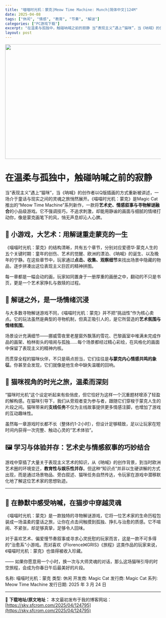 ```yaml
---
title: "喵喵时光机：蒙克|Meow Time Machine: Munch|简体中文|124M"
date: 2025-04-08
tags: ["休闲", "情感", "教育", "节奏", "解谜"]
categories: ["PC游戏下载"]
excerpt: "在温柔与孤独中，触碰呐喊之前的寂静 当“表现主义”遇上“猫咪”，当《呐喊》的创作者以Q版插画的方式重新被讲述，一场介于童话与现实之间的灵魂之旅悄然展开。《喵喵时光机：蒙克》是Magic Cat推出的“Meow Time Machine”系列新作，一款将艺术史、情感叙事与寻物解谜融合的小品级游戏。它不&hellip;"
layout: post
---
```


<img class="aligncenter size-full wp-image-124797" src="https://sky.sfcrom.com/wp-content/uploads/2025/04/2025040812021248.webp" alt="" width="660" height="370" />
<h1 class="" data-start="64" data-end="96">在温柔与孤独中，触碰呐喊之前的寂静</h1>
<p class="" data-start="98" data-end="283">当“表现主义”遇上“猫咪”，当《呐喊》的创作者以Q版插画的方式重新被讲述，一场介于童话与现实之间的灵魂之旅悄然展开。《喵喵时光机：蒙克》是Magic Cat推出的“Meow Time Machine”系列新作，一款将<strong data-start="206" data-end="225">艺术史、情感叙事与寻物解谜融合</strong>的小品级游戏。它不强调技巧，不追求刺激，却能用静谧的画面与细腻的情绪打动你，像是蒙克画笔下的风，悄无声息却沁人心脾。</p>

<h2 class="" data-start="285" data-end="309">🎨 小游戏，大艺术：用解谜重走蒙克的一生</h2>
<p class="" data-start="311" data-end="444">《喵喵时光机：蒙克》的结构清晰，共有五个章节，分别对应爱德华·蒙克人生的五个关键时期：童年的创伤、艺术的觉醒、欧洲的漂泊、《呐喊》的诞生、以及晚年的宁静。在这些章节中，玩家通过<strong data-start="399" data-end="413">点击、收集、观察细节</strong>来找出场景中隐藏的物品，逐步拼凑出这位表现主义巨匠的精神拼图。</p>
<p class="" data-start="446" data-end="500">每一章都是一幅会动的画，玩家如同置身于一册厚重的画册之中，翻动的不只是书页，更是一个艺术家挣扎与救赎的过程。</p>

<h2 class="" data-start="502" data-end="520">🧩 解谜之外，是一场情绪沉浸</h2>
<p class="" data-start="522" data-end="603">与大多数寻物解谜游戏不同，《喵喵时光机：蒙克》并不把“挑战性”作为核心卖点。它的玩法虽然是典型的寻物机制，但真正吸引人的，是它所营造的<strong data-start="589" data-end="602">艺术氛围与情绪氛围</strong>。</p>
<p class="" data-start="605" data-end="693">场景设计充满细节——挪威雪夜里老屋窗外飘落的雪花、巴黎画室中堆满未完成作品的画架、柏林街头的喧闹与孤独……每个场景都经过精心彩绘，在风格化的画面中保留了表现主义的精神内核。</p>
<p class="" data-start="695" data-end="760">而贯穿全程的猫咪伙伴，不只是萌点担当，它们往往是<strong data-start="719" data-end="735">与蒙克内心情感共鸣的象征</strong>。你甚至会发现，它们就像是他生命中缺失温暖的回响。</p>

<h2 class="" data-start="762" data-end="783">🐾 猫咪视角的时光之旅，温柔而深刻</h2>
<p class="" data-start="785" data-end="905">“猫咪时光机”这个设定听起来有些俏皮，但它恰好为这样一个沉重题材增添了轻盈的解构感。在猫咪引导下，我们从旁观者变为参与者，跟随它们穿梭于蒙克人生的片段之间。猫咪带来的<strong data-start="868" data-end="876">支线任务</strong>不仅为主线故事提供更多情感注脚，也增加了游戏的互动趣味性。</p>
<p class="" data-start="907" data-end="967">虽然每一章游戏时长都不长（整体约1-2小时），但设计足够精致，足以让玩家在短时间内获得一次完整、触动心灵的“艺术体验”。</p>

<h2 class="" data-start="969" data-end="997">🖼️ 学习与体验并存：艺术史与情感叙事的巧妙结合</h2>
<p class="" data-start="999" data-end="1127">游戏中穿插了大量关于表现主义艺术的知识，从《呐喊》的创作背景，到当时欧洲艺术圈的环境变迁，<strong data-start="1044" data-end="1057">教育性与娱乐性并存</strong>。但这种“知识点”并非以生硬讲解的方式出现，而是通过场景物品、旁白叙述、猫咪任务自然传达，令玩家在游戏中潜移默化地了解这位艺术家的思想轨迹。</p>


<hr class="" data-start="1129" data-end="1132" />

<h2 class="" data-start="1134" data-end="1160">🌌 在静默中感受呐喊，在猫步中穿越灵魂</h2>
<p class="" data-start="1162" data-end="1253">《喵喵时光机：蒙克》是一款独特的寻物解谜游戏，它将一位艺术家的生命历程包装成一场温柔的童话之旅，让你在点击间触摸到孤独、挣扎与治愈的质感。它不喧闹、不紧张，却足够真挚，足够令人回味。</p>
<p class="" data-start="1255" data-end="1353">对于喜欢艺术、偏爱慢节奏叙事或寻求心灵抚慰的玩家而言，这是一款不可多得的“治愈系”小游戏。而对喜欢《Florence》《GRIS》《旅程》这类作品的玩家来说，《喵喵时光机：蒙克》也值得被收入珍藏。</p>
<p class="" data-start="1355" data-end="1410">—— 如果你愿意用一个小时，换一次与大师灵魂的对话，那么这场猫咪引导的时空旅程，会成为你春日午后最美好的片段。</p>
名称: 喵喵时光机：蒙克
类型: 休闲
开发商: Magic Cat
发行商: Magic Cat
系列: Meow Time Machine
发行日期: 2025 年 3 月 24 日

---
📖 **下载地址/原文地址：** 本文最初发布于我的博客网站：[https://sky.sfcrom.com/2025/04/124795](https://sky.sfcrom.com/2025/04/124795)
